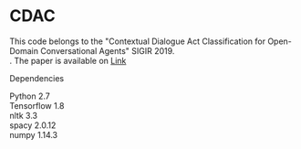 # CDAC
This code belongs to the "Contextual Dialogue Act Classification for Open-Domain Conversational Agents" SIGIR 2019. 
<br />. The paper is available on <a href="https://sigir.org/sigir2019/program/accepted/">Link</a>

Dependencies <br />

Python 2.7 <br />
Tensorflow 1.8 <br />
nltk 3.3 <br />
spacy 2.0.12 <br />
numpy 1.14.3 <br />

